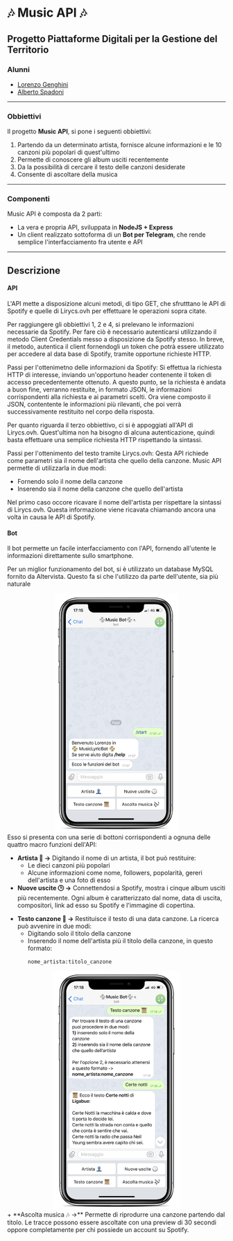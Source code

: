 # 🎶 Music API 🎶 #

## Progetto Piattaforme Digitali per la Gestione del Territorio ##

[logo]: img/screen_bot_benvenuto.png

### Alunni ###
+ [Lorenzo Genghini](https://github.com/Lorenzo1997)
+ [Alberto Spadoni](https://github.com/Albisyx)

---

### Obbiettivi ###
Il progetto **Music API**, si pone i seguenti obbiettivi:
1. Partendo da un determinato artista, fornisce alcune informazioni e le 10 canzoni più popolari di quest'ultimo
2. Permette di conoscere gli album usciti recentemente
3. Da la possibilità di cercare il testo delle canzoni desiderate
4. Consente di ascoltare della musica

---

### Componenti ###
Music API è composta da 2 parti:
+ La vera e propria API, sviluppata in **NodeJS + Express**
+ Un client realizzato sottoforma di un **Bot per Telegram**, che rende semplice l'interfacciamento fra utente e API

---

## Descrizione ##

#### API ####
L'API mette a disposizione alcuni metodi, di tipo GET, che sfrutttano le API di Spotify e quelle di Lirycs.ovh per effettuare le operazioni sopra citate.

Per raggiungere gli obbiettivi 1, 2 e 4, si prelevano le informazioni necessarie da Spotify. Per fare ciò è necessario autenticarsi utilizzando il metodo Client Credentials messo a disposizione da Spotify stesso. In breve, il metodo, autentica il client fornendogli un token che potrà essere utilizzato per accedere al data base di Spotify, tramite opportune richieste HTTP.

Passi per l'ottenimetno delle informazioni da Spotify:
Si effettua la richiesta HTTP di interesse, inviando un'opportuno header contenente il token di accesso precedentemente ottenuto.
A questo punto, se la richiesta è andata a buon fine, verranno restituite, in formato JSON, le informazioni corrispondenti alla richiesta e ai parametri scelti.
Ora viene composto il JSON, contentente le informazioni più rilevanti, che poi verrà successivamente restituito nel corpo della risposta.

Per quanto riguarda il terzo obbiettivo, ci si è appoggiati all'API di Lirycs.ovh. Quest'ultima non ha bisogno di alcuna autenticazione, quindi basta effettuare una semplice richiesta HTTP rispettando la sintassi.

Passi per l'ottenimento del testo tramite Lirycs.ovh:
Qesta API richiede come parametri sia il nome dell'artista che quello della canzone. Music API permette di utilizzarla in due modi:
+ Fornendo solo il nome della canzone
+ Inserendo sia il nome della canzone che quello dell'artista

Nel primo caso occore ricavare il nome dell'artista per rispettare la sintassi di Lirycs.ovh. Questa informazione viene ricavata chiamando ancora una volta in causa le API di Spotify.

#### Bot ####

Il bot permette un facile interfacciamento con l'API, fornendo all'utente le informazioni direttamente sullo smartphone.

Per un miglior funzionamento del bot, si è utilizzato un database MySQL fornito da Altervista. Questo fa si che l'utilizzo da parte dell'utente, sia più naturale
<center>
<img src='img/screen_bot_benvenuto.png' alt="Pagina di benvenuto
" height='550' >
</center>
Esso si presenta con una serie di bottoni corrispondenti a ognuna delle quattro macro funzioni dell'API:

+ **Artista 👤 ->** Digitando il nome di un artista, il bot può restituire:
	* Le dieci canzoni più popolari
	* Alcune informazioni come nome, followers, popolarità, gereri dell'artista e una foto di esso
+ **Nuove uscite 🕒 ->** Connettendosi a Spotify, mostra i cinque album usciti più recentemente. Ogni album è caratterizzato dal nome, data di uscita, compositori, link ad esso su Spotify e l'immagine di copertina.
* **Testo canzone 📜 ->** Restituisce il testo di una data canzone. La ricerca può avvenire in due modi:
	* Digitando solo il titolo della canzone
	* Inserendo il nome dell'artista più il titolo della canzone, in questo formato:
	  ```
	  nome_artista:titolo_canzone
	  ```
<center>	  
<img src='img/screen_bot_testo_canzone.png' alt="Ricerca testo canzone" height='550'>
</center>
+ **Ascolta musica 🎶 ->** Permette di riprodurre una canzone partendo dal titolo. Le tracce possono essere ascoltate con una preview di 30 secondi oppore completamente per chi possiede un account su Spotify.
